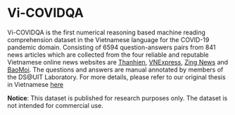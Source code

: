 # Vi-COVIDQA

Vi-COVIDQA is the first numerical reasoning based machine reading comprehension dataset in the Vietnamese language for the COVID-19 pandemic domain. Consisting of 6594 question-answers pairs from 841 news articles which are collected from the four reliable and reputable Vietnamese online news websites are [Thanhien](https://thanhnien.vn), [VNExpress](https://vnexpress.net/ ), [Zing News](https://zingnews.vn/) and [BaoMoi](https://baomoi.com/). The questions and answers are manual annotated by members of the DS@UIT Laboratory. For more details, please refer to our original thesis in Vietnamese [here](https://drive.google.com/file/d/1vlLQaBiol5s7hsINmtdgQ6BzoApo0a27/view)


**Notice**: This dataset is published for research purposes only. The dataset is not intended for commercial use.

